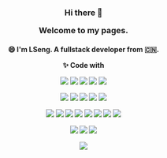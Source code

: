 <div align="center">
  <h3>Hi there 👋
    <p>Welcome to my pages.</p>
    <h4>
    
  <!--
  <a herf="#">
    <img align="right" src="https://github-readme-stats.vercel.app/api?username=MociLSeng&show_icons=true" />
  </a>
  -->
      
  😄 I'm LSeng. A fullstack developer from 🇨🇳.
      
  ✨ Code with
    
  <div>
      
  [![](https://img.shields.io/badge/Java-E6882E?logo=java&logoColor=fff)](https://www.java.com/zh-CN/)
  ![](https://img.shields.io/badge/C++-00599C?logo=C++&logoColor=white)
  ![](https://img.shields.io/badge/HTML5-E34F26?logo=html5&logoColor=white)
  ![](https://img.shields.io/badge/JavaScript-F7DF1E?logo=javascript&logoColor=white)
  ![](https://img.shields.io/badge/NodeJS-339933?logo=node.js&logoColor=white)
     
  [![](https://img.shields.io/badge/Linux-FCC624?logo=linux&logoColor=white)](https://www.linuxfoundation.org/)
  [![](https://img.shields.io/badge/Git-F05032?logo=git&logoColor=white)](https://git-scm.com/)
  [![](https://img.shields.io/badge/MySQL-4479A1?logo=MySQL&logoColor=white)](https://www.mysql.com/)
  [![](https://img.shields.io/badge/MongoDB-47A248?logo=MongoDB&logoColor=white)](https://mongodb.org/)
  [![](https://img.shields.io/badge/Redis-DC382D?logo=redis&logoColor=white)](https://redis.io/)
      
  [![](https://img.shields.io/badge/Android-3DDC84?logo=Android&logoColor=white)](https://www.android.com)
  [![](https://img.shields.io/badge/GitHub-181717?logo=GitHub&logoColor=white)](https://github.com/)
  [![](https://img.shields.io/badge/OpenGL-5586A4?logo=opengl&logoColor=white)](https://opengl.org/)
  [![](https://img.shields.io/badge/OpenCV-5C3EE8?logo=opencv&logoColor=white)](https://opencv.org/)
  [![](https://img.shields.io/badge/TensorFlow-FF6F00?logo=tensorflow&logoColor=white)](https://www.tensorflow.org/)
  [![](https://img.shields.io/badge/Arduino-00979D?logo=Arduino&logoColor=white)](https://www.arduino.cc/)
  [![](https://img.shields.io/badge/RaspberryPi-A22846?logo=Raspberry-Pi&logoColor=white)](https://www.raspberrypi.org/)
  [![](https://img.shields.io/badge/OpenHarmony-gray?logo=Osano&logoColor=white)](https://developer.harmonyos.com/)

  [![](https://img.shields.io/badge/IDE-IntelliJ%20IDEA-000000?style=flat-square&logo=IntelliJ-IDEA&logoColor=ffffff)](https://www.jetbrains.com/idea/)
  [![](https://img.shields.io/badge/IDE-CLion-000000?style=flat-square&logo=CLion&logoColor=ffffff)](https://www.jetbrains.com/clion/)
  [![](https://img.shields.io/badge/IDE-Android%20Studio-3DDC84?style=flat-square&logo=Android-Studio&logoColor=ffffff)](https://developer.android.google.cn/studio)
      
  [![](https://img.shields.io/badge/BugsMaker-F58025?logo=stackoverflow&logoColor=white)](https://stackoverflow.com)

  </div>

</div>

